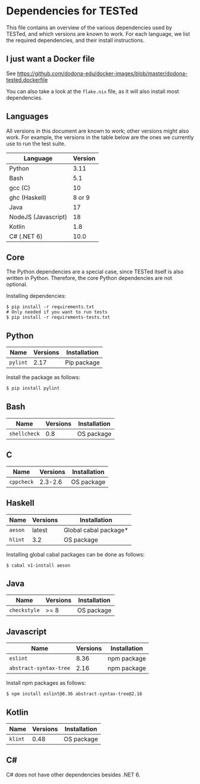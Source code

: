 # Dependencies for TESTed

This file contains an overview of the various dependencies used by TESTed, and which versions are known to work. For
each language, we list the required dependencies, and their install instructions.

## I just want a Docker file

See https://github.com/dodona-edu/docker-images/blob/master/dodona-tested.dockerfile

You can also take a look at the `flake.nix` file, as it will also install most dependencies.

## Languages

All versions in this document are known to work; other versions might also work.
For example, the versions in the table below are the ones we currently use to run the test suite.

| Language            | Version |
|---------------------|---------|
| Python              | 3.11    |
| Bash                | 5.1     |
| gcc (C)             | 10      |
| ghc (Haskell)       | 8 or 9  |
| Java                | 17      |
| NodeJS (Javascript) | 18      |
| Kotlin              | 1.8     |
| C# (.NET 6)         | 10.0    |

## Core

The Python dependencies are a special case, since TESTed itself is also written in Python.
Therefore, the core Python dependencies are not optional.

Installing dependencies:

```shell
$ pip install -r requirements.txt
# Only needed if you want to run tests
$ pip install -r requirements-tests.txt
```

## Python


| Name     | Versions | Installation |
|----------|----------|--------------|
| `pylint` | 2.17     | Pip package  |

Install the package as follows:

```bash
$ pip install pylint
```

## Bash

| Name         | Versions | Installation |
|--------------|----------|--------------|
| `shellcheck` | 0.8      | OS package   |

## C

| Name       | Versions | Installation |
|------------|----------|--------------|
| `cppcheck` | 2.3-2.6  | OS package   |

## Haskell

| Name      | Versions | Installation          |
|-----------|----------|-----------------------|
| `aeson`   | latest   | Global cabal package* |
| `hlint`   | 3.2      | OS package            |

Installing global cabal packages can be done as follows:

```shell
$ cabal v1-install aeson
```

## Java

| Name         | Versions | Installation |
|--------------|----------|--------------|
| `checkstyle` | >= 8     | OS package   |

## Javascript

| Name                    | Versions | Installation |
|-------------------------|----------|--------------|
| `eslint`                | 8.36     | npm package  |
| `abstract-syntax-tree`  | 2.16     | npm package  |

Install npm packages as follows:

```shell
$ npm install eslint@8.36 abstract-syntax-tree@2.16
```

## Kotlin

| Name                   | Versions | Installation |
|------------------------|----------|--------------|
| `klint`                | 0.48     | OS package   |


## C#

C# does not have other dependencies besides .NET 6.
